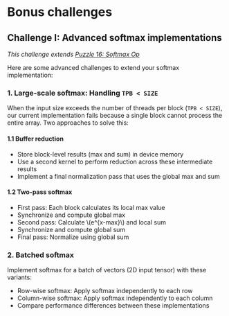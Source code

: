 # Bonus challenges

## Challenge I: Advanced softmax implementations

*This challenge extends [Puzzle 16: Softmax Op](../puzzle_16/puzzle_16.md)*

Here are some advanced challenges to extend your softmax implementation:

### 1. Large-scale softmax: Handling `TPB < SIZE`

When the input size exceeds the number of threads per block (`TPB < SIZE`), our current implementation fails because a single block cannot process the entire array. Two approaches to solve this:

#### 1.1 Buffer reduction

- Store block-level results (max and sum) in device memory
- Use a second kernel to perform reduction across these intermediate results
- Implement a final normalization pass that uses the global max and sum

#### 1.2 Two-pass softmax

- First pass: Each block calculates its local max value
- Synchronize and compute global max
- Second pass: Calculate \\(e^{x-max}\\) and local sum
- Synchronize and compute global sum
- Final pass: Normalize using global sum

### 2. Batched softmax

Implement softmax for a batch of vectors (2D input tensor) with these variants:
- Row-wise softmax: Apply softmax independently to each row
- Column-wise softmax: Apply softmax independently to each column
- Compare performance differences between these implementations
